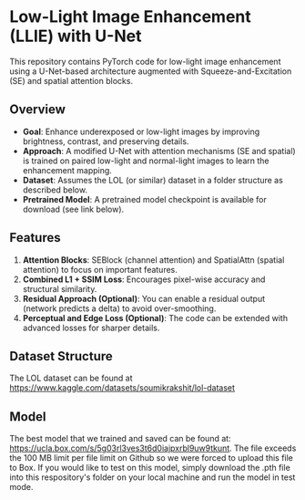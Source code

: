 # Low-Light Image Enhancement (LLIE) with U-Net

This repository contains PyTorch code for low-light image enhancement using a U-Net-based architecture augmented with Squeeze-and-Excitation (SE) and spatial attention blocks.

## Overview

- **Goal**: Enhance underexposed or low-light images by improving brightness, contrast, and preserving details.  
- **Approach**: A modified U-Net with attention mechanisms (SE and spatial) is trained on paired low-light and normal-light images to learn the enhancement mapping.  
- **Dataset**: Assumes the LOL (or similar) dataset in a folder structure as described below.  
- **Pretrained Model**: A pretrained model checkpoint is available for download (see link below).

## Features

1. **Attention Blocks**: SEBlock (channel attention) and SpatialAttn (spatial attention) to focus on important features.  
2. **Combined L1 + SSIM Loss**: Encourages pixel-wise accuracy and structural similarity.  
3. **Residual Approach (Optional)**: You can enable a residual output (network predicts a delta) to avoid over-smoothing.  
4. **Perceptual and Edge Loss (Optional)**: The code can be extended with advanced losses for sharper details.

## Dataset Structure

The LOL dataset can be found at https://www.kaggle.com/datasets/soumikrakshit/lol-dataset

## Model

The best model that we trained and saved can be found at: https://ucla.box.com/s/5g03rl3ves3t6d0iajpxrbl9uw9tkunt. The file exceeds the 100 MB limit per file limit on Github so we were forced to upload this file to Box. If you would like to test on this model, simply download the .pth file into this respository's folder on your local machine and run the model in test mode.
